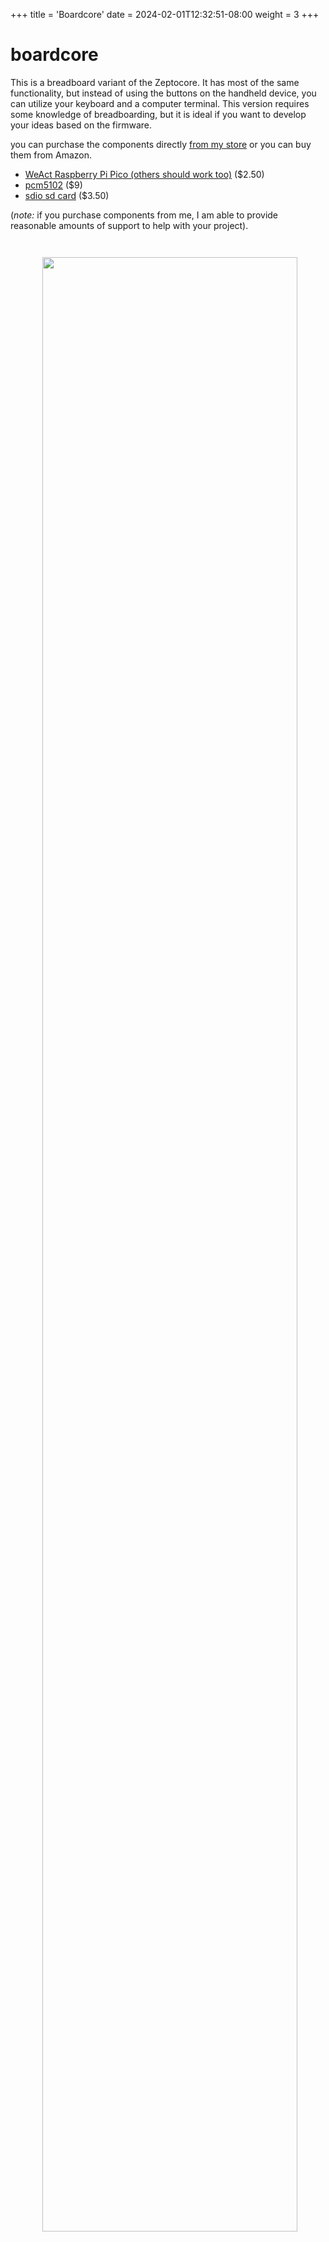 +++
title = 'Boardcore'
date = 2024-02-01T12:32:51-08:00
weight = 3
+++

# boardcore

This is a breadboard variant of the Zeptocore. It has most of the same functionality, but instead of using the buttons on the handheld device, you can utilize your keyboard and a computer terminal. This version requires some knowledge of breadboarding, but it is ideal if you want to develop your ideas based on the firmware.

you can purchase the components directly [from my store](#buy) or you can buy them from Amazon.

- [WeAct Raspberry Pi Pico (others should work too)](https://www.aliexpress.us/item/3256803521775546.html?gatewayAdapt=glo2usa4itemAdapt) ($2.50)
- [pcm5102](https://www.amazon.com/Comimark-Interface-PCM5102-GY-PCM5102-Raspberry/dp/B07W97D2YC/) ($9)
- [sdio sd card](https://www.adafruit.com/product/4682) ($3.50)

 (_note:_ if you purchase components from me, I am able to provide reasonable amounts of support to help with your project).

<img src="/_core_bb.png" style="width:90%; text-align:center; margin:auto; margin:2em;">

